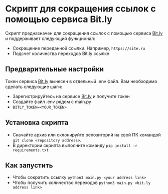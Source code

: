 # Скрипт для сокращения ссылок с помощью сервиса Bit.ly
Скрипт предназначен для сокращения ссылок с помощью сервиса [Bit.ly](https://bitly.com/) и поддерживает следующий функционал:
- Сокращение переданной ссылки. Например, `https://site.ru`
- Подсчет количества переходов Bit.ly ссылке

## Предварительные настройки
Токен сервиса [Bit.ly](https://bitly.com/) вынесен в отдельный .env файл. Вам необходимо сделать следующие шаги:
- Зарегистрируйтесь на сервисе [Bit.ly](https://bitly.com/) и получите токен
- Создайте файл .env рядом с main.py
- `BITLY_TOKEN=<YOUR_TOKEN>`

## Установка скрипта 
- Скачайте архив или склонируйте репозиторий на свой ПК командой ```git clone <repository address>```.
- В директории скрипта выполните команду ```pip install -r requirements.txt```

## Как запустить
- Чтобы сократить ссылку ```python3 main.py <your address link>```
- Чтобы получить количество переходов ```python3 main.py <bit.ly address link>```